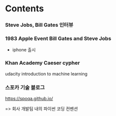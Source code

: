 # Contents



### Steve Jobs, Bill Gates 인터뷰



### 1983 Apple Event Bill Gates and Steve Jobs



- iphone 출시



### Khan Academy Caeser cypher



udacity introduction to machine learning





### 스포카 기술 블로그

https://spoqa.github.io/

=> 회사 개발팀 내의 파이썬 코딩 컨벤션
